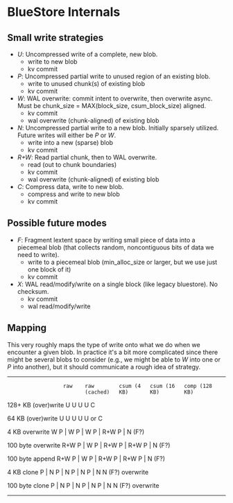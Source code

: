 # BlueStore Internals

## Small write strategies

-   *U*: Uncompressed write of a complete, new blob.
    -   write to new blob
    -   kv commit
-   *P*: Uncompressed partial write to unused region of an existing
    blob.
    -   write to unused chunk(s) of existing blob
    -   kv commit
-   *W*: WAL overwrite: commit intent to overwrite, then overwrite
    async. Must be chunk_size = MAX(block_size, csum_block_size)
    aligned.
    -   kv commit
    -   wal overwrite (chunk-aligned) of existing blob
-   *N*: Uncompressed partial write to a new blob. Initially sparsely
    utilized. Future writes will either be *P* or *W*.
    -   write into a new (sparse) blob
    -   kv commit
-   *R+W*: Read partial chunk, then to WAL overwrite.
    -   read (out to chunk boundaries)
    -   kv commit
    -   wal overwrite (chunk-aligned) of existing blob
-   *C*: Compress data, write to new blob.
    -   compress and write to new blob
    -   kv commit

## Possible future modes

-   *F*: Fragment lextent space by writing small piece of data into a
    piecemeal blob (that collects random, noncontiguous bits of data we
    need to write).
    -   write to a piecemeal blob (min_alloc_size or larger, but we use
        just one block of it)
    -   kv commit
-   *X*: WAL read/modify/write on a single block (like legacy
    bluestore). No checksum.
    -   kv commit
    -   wal read/modify/write

## Mapping

This very roughly maps the type of write onto what we do when we
encounter a given blob. In practice it\'s a bit more complicated since
there might be several blobs to consider (e.g., we might be able to *W*
into one or *P* into another), but it should communicate a rough idea of
strategy.

  ------------------- ------ ---------- --------- ---------- -----------
                      raw    raw        csum (4   csum (16   comp (128
                             (cached)   KB)       KB)        KB)

  128+ KB (over)write U      U          U         U          C

  64 KB (over)write   U      U          U         U          U or C

  4 KB overwrite      W      P \| W     P \| W    P \| R+W   P \| N (F?)

  100 byte overwrite  R+W    P \| W     P \| R+W  P \| R+W   P \| N (F?)

  100 byte append     R+W    P \| W     P \| R+W  P \| R+W   P \| N (F?)

                                                             

  4 KB clone          P \| N P \| N     P \| N    P \| N     N (F?)
  overwrite                                                  

  100 byte clone      P \| N P \| N     P \| N    P \| N     N (F?)
  overwrite                                                  
  ------------------- ------ ---------- --------- ---------- -----------
